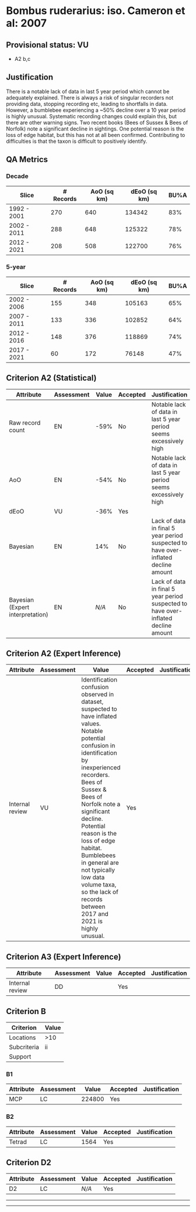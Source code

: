 # Bombus ruderarius: iso. Cameron et al: 2007
## Provisional status: VU
- A2 b,c

## Justification
There is a notable lack of data in last 5 year period which cannot be adequately explained. There is always a risk of singular recorders not providing data, stopping recording etc, leading to shortfalls in data. However, a bumblebee experiencing a ~50% decline over a 10 year period is highly unusual. Systematic recording changes could explain this, but there are other warning signs. Two recent books (Bees of Sussex & Bees of Norfolk) note a significant decline in sightings. One potential reason is the loss of edge habitat, but this has not at all been confirmed. Contributing to difficulties is that the taxon is difficult to positively identify.
## QA Metrics
### Decade
| Slice | # Records | AoO (sq km) | dEoO (sq km) |BU%A |
|---|---|---|---|---|
|1992 - 2001|270|640|134342|83%|
|2002 - 2011|288|648|125322|78%|
|2012 - 2021|208|508|122700|76%|
### 5-year
| Slice | # Records | AoO (sq km) | dEoO (sq km) |BU%A |
|---|---|---|---|---|
|2002 - 2006|155|348|105163|65%|
|2007 - 2011|133|336|102852|64%|
|2012 - 2016|148|376|118869|74%|
|2017 - 2021|60|172|76148|47%|
## Criterion A2 (Statistical)
|Attribute|Assessment|Value|Accepted|Justification
|---|---|---|---|---|
|Raw record count|EN|-59%|No|Notable lack of data in last 5 year period seems excessively high|
|AoO|EN|-54%|No|Notable lack of data in last 5 year period seems excessively high|
|dEoO|VU|-36%|Yes||
|Bayesian|EN|14%|No|Lack of data in final 5 year period suspected to have over-inflated decline amount|
|Bayesian (Expert interpretation)|EN|*N/A*|No|Lack of data in final 5 year period suspected to have over-inflated decline amount|
## Criterion A2 (Expert Inference)
|Attribute|Assessment|Value|Accepted|Justification
|---|---|---|---|---|
|Internal review|VU|Identification confusion observed in dataset, suspected to have inflated values. Notable potential confusion in identification by inexperienced recorders. Bees of Sussex & Bees of Norfolk note a significant decline. Potential reason is the loss of edge habitat. Bumblebees in general are not typically low data volume taxa, so the lack of records between 2017 and 2021 is highly unusual.|Yes||
## Criterion A3 (Expert Inference)
|Attribute|Assessment|Value|Accepted|Justification
|---|---|---|---|---|
|Internal review|DD||Yes||
## Criterion B
|Criterion| Value|
|---|---|
|Locations|>10|
|Subcriteria|ii|
|Support||
### B1
|Attribute|Assessment|Value|Accepted|Justification
|---|---|---|---|---|
|MCP|LC|224800|Yes||
### B2
|Attribute|Assessment|Value|Accepted|Justification
|---|---|---|---|---|
|Tetrad|LC|1564|Yes||
## Criterion D2
|Attribute|Assessment|Value|Accepted|Justification
|---|---|---|---|---|
|D2|LC|*N/A*|Yes||
---
 ---
 <br><br>
 
